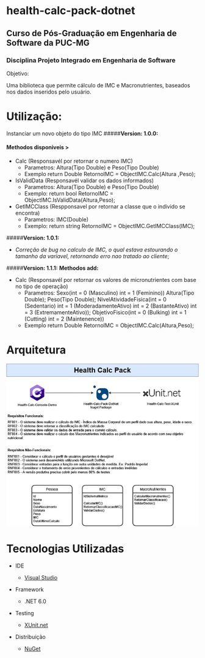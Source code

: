 # health-calc-pack-dotnet
## Curso de Pós-Graduação em Engenharia de Software da PUC-MG

### Disciplina Projeto Integrado em Engenharia de Software

Objetivo: 

Uma biblioteca que permite cálculo de IMC e Macronutrientes, baseados nos dados inseridos pelo usuário.

# Utilização:

Instanciar um novo objeto do tipo IMC 
#####**Version: 1.0.0:**
#### Methodos disponiveis > 
- Calc (Responsavél por retornar o numero IMC)
  - Parametros: Altura(Tipo Double) e Peso(Tipo Double)
  - Exemplo return Double RetornoIMC = ObjectIMC.Calc(Altura ,Peso);
- IsValidData (Responsavél validar os dados informados)
  - Parametros: Altura(Tipo Double) e Peso(Tipo Double)
  - Exemplo: return bool RetornoIMC = ObjectIMC.IsValidData(Altura,Peso);
- GetIMCClass (Respponsavel por retornar a classe que o individo se encontra)
  - Parametros: IMC(Double)
  - Exemplo: return string RetornoIMC = ObjectIMC.GetIMCClass(IMC);

#####**Version: 1.0.1:**
- *Correção de bug no calculo de IMC, o qual estava estourando o tamanho da variavel, retornando erro nao  tratado ao cliente*;

#####**Version: 1.1.1:** 
**Methodos add:**
- Calc (Responsavél por retornar os valores de micronutrientes com base no tipo de operação)
  - Parametros: 
    Sexo(int = 0 (Masculino) int = 1 (Feminino))
    Altura(Tipo Double);
    Peso(Tipo Double);
    NivelAtividadeFisica(int = 0 (Sedentario) 
                         int = 1 (ModeradamenteAtivo)
                         int = 2 (BastanteAtivo)
                         int = 3 (ExtremamenteAtivo));
    ObjetivoFisico(int = 0 (Bulking) 
                   int = 1 (Cutting)
                   int = 2 (Maintenence))
  - Exemplo return Double RetornoIMC = ObjectIMC.Calc(Altura,Peso);
# Arquitetura

<img src='nutrition-calc-diagram.jpg' alt='Diagrama'>

# Tecnologias Utilizadas

- IDE

  - [Visual Studio](https://visualstudio.microsoft.com/pt-br/downloads/)

- Framework

  - .NET 6.0

- Testing

  - [XUnit.net](https://xunit.net/)

- Distribuição

  - [NuGet](https://www.nuget.org/)